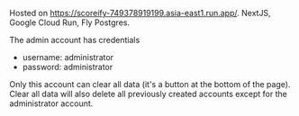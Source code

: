 Hosted on https://scoreify-749378919199.asia-east1.run.app/. NextJS, Google Cloud Run, Fly Postgres.

The admin account has credentials
- username: administrator
- password: administrator

Only this account can clear all data (it's a button at the bottom of the page). Clear all data will also delete all previously created accounts except for the administrator account.